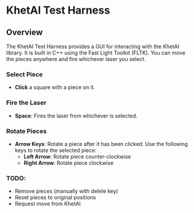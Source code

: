 # KhetAI Test Harness

## Overview

The KhetAI Test Harness provides a GUI for interacting with the KhetAI library. It is built in C++ using the Fast Light Toolkit (FLTK). You can move the pieces anywhere and fire whichever laser you select.

### Select Piece

- **Click** a square with a piece on it.

### Fire the Laser

- **Space**: Fires the laser from whichever is selected.

### Rotate Pieces

- **Arrow Keys**: Rotate a piece after it has been clicked. Use the following keys to rotate the selected piece:
  - **Left Arrow**: Rotate piece counter-clockwise
  - **Right Arrow**: Rotate piece clockwise

### TODO:
- Remove pieces (manually with delete key)
- Reset pieces to original positions
- Request move from KhetAI